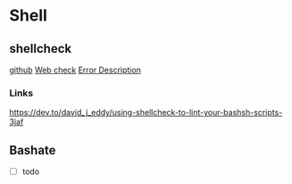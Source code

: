 # Shell

## shellcheck

[github](https://github.com/koalaman/shellcheck)
[Web check](https://www.shellcheck.net/)
[Error Description](https://github.com/koalaman/shellcheck/wiki/Checks)

### Links
<https://dev.to/david_j_eddy/using-shellcheck-to-lint-your-bashsh-scripts-3jaf>

## Bashate

- [ ] todo
